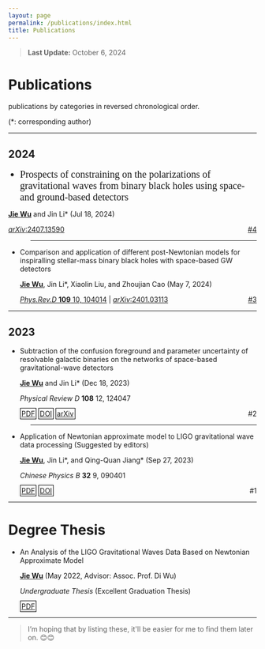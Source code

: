 ```yaml
---
layout: page
permalink: /publications/index.html
title: Publications
---
```


> **Last Update:** October 6, 2024

# Publications

<p style="text-indent: 0;">publications by categories in reversed chronological order.</p>

<p style="text-indent: 0;">(*: corresponding author)</p>

---

## 2024

<!-- -  Prospects of constraining on the polarizations of gravitational waves from binary black holes using space-and ground-based detectors -->
<ul>
  <li style="font-family: 'Times New Roman', Times, serif; font-size: 20px;">
    Prospects of constraining on the polarizations of gravitational waves from binary black holes using space-and ground-based detectors
  </li>
</ul>



   <u><strong>Jie Wu</strong></u> and Jin Li\* (Jul 18, 2024)

   [*arXiv*:2407.13590](https://arxiv.org/abs/2407.13590)
   <span style="float: right;">[#4](https://wujie3375.github.io\file\4.pdf)</span>
   

<hr style="width: 91%; margin-left: auto;">


-  Comparison and application of different post-Newtonian models for inspiralling stellar-mass binary black holes with space-based GW detectors

   <u><strong>Jie Wu</strong></u>, Jin Li\*, Xiaolin Liu, and Zhoujian Cao (May 7, 2024)

   <!-- *Physical Review D* **109** 10, 104014
   
   <span style="border: 1px solid black; padding: 2px;">[PDF](https://wujie3375.github.io\file\3.pdf)</span> <span style="border: 1px solid black; padding: 2px;">[DOI](https://journals.aps.org/prd/abstract/10.1103/PhysRevD.109.104014)</span> <span style="border: 1px solid black; padding: 2px;">[arXiv](https://arxiv.org/abs/2401.03113)</span>
   <span style="float: right;">#3</span>  -->

   [*Phys.Rev.D* **109** 10, 104014](https://journals.aps.org/prd/abstract/10.1103/PhysRevD.109.104014) |
   [*arXiv*:2401.03113](https://arxiv.org/abs/2401.03113)
   <span style="float: right;">[#3](https://wujie3375.github.io\file\3.pdf)</span>
   

---

## 2023

-  Subtraction of the confusion foreground and parameter uncertainty of resolvable galactic binaries on the networks of space-based gravitational-wave detectors

   <u><strong>Jie Wu</strong></u> and Jin Li\* (Dec 18, 2023)

   *Physical Review D* **108** 12, 124047
   
   <span style="border: 1px solid black; padding: 2px;">[PDF](https://wujie3375.github.io\file\2.pdf)</span> <span style="border: 1px solid black; padding: 2px;">[DOI](https://journals.aps.org/prd/abstract/10.1103/PhysRevD.108.124047)</span> <span style="border: 1px solid black; padding: 2px;">[arXiv](https://arxiv.org/abs/2307.05568)</span> 
   <span style="float: right;">#2</span>
   

<hr style="width: 91%; margin-left: auto;">


-  Application of Newtonian approximate model to LIGO gravitational wave data processing (Suggested by editors) 

   <u><strong>Jie Wu</strong></u>, Jin Li\*, and Qing-Quan Jiang\* (Sep 27, 2023)

   *Chinese Physics B* **32** 9, 090401
   
   <span style="border: 1px solid black; padding: 2px;">[PDF](https://wujie3375.github.io\file\1.pdf)</span> <span style="border: 1px solid black; padding: 2px;">[DOI](https://cpb.iphy.ac.cn/EN/10.1088/1674-1056/acd8a3)</span> 
   <span style="float: right;">#1</span> 
   

---

# Degree Thesis

-  An Analysis of the LIGO Gravitational Waves Data Based on Newtonian Approximate Model

   <u><strong>Jie Wu</strong></u> (May  2022, Advisor: Assoc. Prof. Di Wu) 

   *Undergraduate Thesis* (Excellent Graduation Thesis) 
   
   <span style="border: 1px solid black; padding: 2px;">[PDF](https://wujie3375.github.io\file\Undergraduate-Thesis.pdf)</span>

---

> I’m hoping that by listing these, it'll be easier for me to find them later on. 😊😊